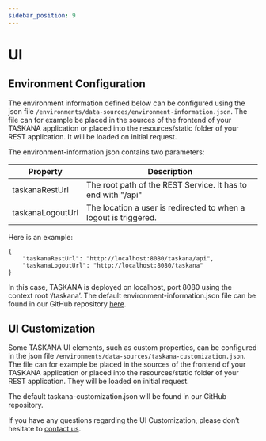 ```yaml
---
sidebar_position: 9
---
```


# UI

## Environment Configuration

The environment information defined below can be configured using the json file `/environments/data-sources/environment-information.json`. The file can for example be placed in the sources of the frontend of your TASKANA application or placed into the resources/static folder of your REST application. It will be loaded on initial request.

The environment-information.json contains two parameters:

| Property         | Description                                |
| -----------------|--------------------------------------------|
| taskanaRestUrl   |The root path of the REST Service. It has to end with "/api"
| taskanaLogoutUrl |The location a user is redirected to when a logout is triggered.

Here is an example:

```
{
	"taskanaRestUrl": "http://localhost:8080/taskana/api",
	"taskanaLogoutUrl": "http://localhost:8080/taskana"
}
```

In this case, TASKANA is deployed on localhost, port 8080 using the context root ‘/taskana’. The default environment-information.json file can be found in our GitHub repository [here](https://github.com/Taskana/taskana/blob/81b28274e77ee412cf85a8e3294f1f2285bdf9fa/web/src/environments/data-sources/environment-information.json#L3).

## UI Customization

Some TASKANA UI elements, such as custom properties, can be configured in the json file `/environments/data-sources/taskana-customization.json`. The file can for example be placed in the sources of the frontend of your TASKANA application or placed into the resources/static folder of your REST application. They will be loaded on initial request.

The default taskana-customization.json will be found in our GitHub repository. 

If you have any questions regarding the UI Customization, please don’t hesitate to [contact us](../../get-in-touch/intro.md).